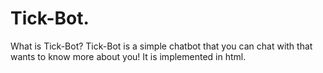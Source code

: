 # Tick-Bot.

What is Tick-Bot? Tick-Bot is a simple chatbot that you can chat with that wants to know more about you! It is implemented in html.
